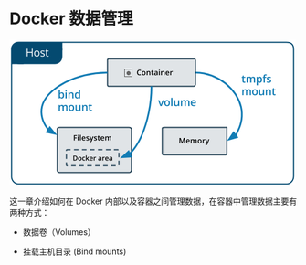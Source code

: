 # Docker 数据管理

![](/docker/types-of-mounts.png)

这一章介绍如何在 Docker 内部以及容器之间管理数据，在容器中管理数据主要有两种方式：

* 数据卷（Volumes）

* 挂载主机目录 (Bind mounts)
